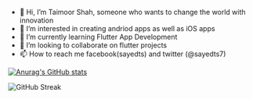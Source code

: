- 👋 Hi, I’m Taimoor Shah,  someone who wants to change the world with innovation
- 👀 I’m interested in creating andriod apps as well as iOS apps
- 🌱 I’m currently learning Flutter App Development
- 💞️ I’m looking to collaborate on flutter projects
- 📫 How to reach me facebook(sayedts) and twitter (@sayedts7)

[![Anurag's GitHub stats](https://github-readme-stats.vercel.app/api?username=anuraghazra)](https://github.com/sayedts9/github-readme-stats)




![GitHub Streak](https://github-readme-streak-stats.herokuapp.com?user=sayedts7&theme=cobalt&date_format=j%20M%5B%20Y%5D&background=000000&border=7536B2&stroke=9243DD&ring=89502D&fire=FF9554&currStreakNum=D280FF&sideNums=BC52FF&currStreakLabel=64EAE2&sideLabels=48A8A2&dates=A42EE5)<div class="open_grepper_editor" title="Edit & Save To Grepper"></div>
<!--
![GitHub Streak](https://github-readme-streak-stats.herokuapp.com/?user=sayedts7)<div class="open_grepper_editor" title="Edit & Save To Grepper"></div>
Sayedts7/Sayedts7 is a ✨ special ✨ repository because its `README.md` (this file) appears on your GitHub profile.
You can click the Preview link to take a look at your changes.
--->


